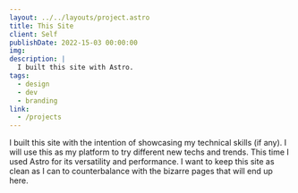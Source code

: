 ```yaml
---
layout: ../../layouts/project.astro
title: This Site
client: Self
publishDate: 2022-15-03 00:00:00
img: 
description: |
  I built this site with Astro.
tags:
  - design
  - dev
  - branding
link: 
  - /projects
---
```


I built this site with the intention of showcasing my technical skills (if any). 
I will use this as my platform to try different new techs and trends.
This time I used Astro for its versatility and performance.
I want to keep this site as clean as I can to counterbalance with the bizarre pages that will end up here.
